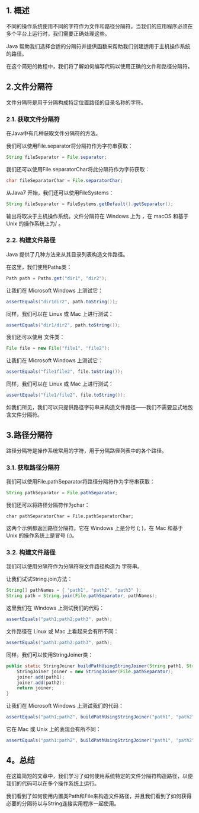 ## 1. 概述

不同的操作系统使用不同的字符作为文件和路径分隔符。当我们的应用程序必须在多个平台上运行时，我们需要正确处理这些。

Java 帮助我们选择合适的分隔符并提供函数来帮助我们创建适用于主机操作系统的路径。

在这个简短的教程中，我们将了解如何编写代码以使用正确的文件和路径分隔符。

## 2.文件分隔符

文件分隔符是用于分隔构成特定位置路径的目录名称的字符。

### 2.1. 获取文件分隔符

在Java中有几种获取文件分隔符的方法。

我们可以使用File.separator将分隔符作为字符串获取：

```java
String fileSeparator = File.separator;
```

我们还可以使用File.separatorChar将此分隔符作为字符获取：

```java
char fileSeparatorChar = File.separatorChar;
```

从Java7 开始，我们还可以使用FileSystems：

```java
String fileSeparator = FileSystems.getDefault().getSeparator();
```

输出将取决于主机操作系统。文件分隔符在 Windows 上为 ，在 macOS 和基于 Unix 的操作系统上为/ 。

### 2.2. 构建文件路径

Java 提供了几种方法来从其目录列表构造文件路径。

在这里，我们使用Paths类：

```java
Path path = Paths.get("dir1", "dir2");
```

让我们在 Microsoft Windows 上测试它：

```java
assertEquals("dir1dir2", path.toString());
```

同样，我们可以在 Linux 或 Mac 上进行测试：

```java
assertEquals("dir1/dir2", path.toString());

```

我们还可以使用 文件类：

```java
File file = new File("file1", "file2");
```

让我们在 Microsoft Windows 上测试它：

```java
assertEquals("file1file2", file.toString());
```

同样，我们可以在 Linux 或 Mac 上进行测试：

```java
assertEquals("file1/file2", file.toString());
```

如我们所见，我们可以只提供路径字符串来构造文件路径——我们不需要显式地包含文件分隔符。

## 3.路径分隔符

路径分隔符是操作系统常用的字符，用于分隔路径列表中的各个路径。

### 3.1. 获取路径分隔符

我们可以使用File.pathSeparator将路径分隔符作为字符串获取：

```java
String pathSeparator = File.pathSeparator;
```

我们还可以将路径分隔符作为char：

```arduino
char pathSeparatorChar = File.pathSeparatorChar;
```

这两个示例都返回路径分隔符。它在 Windows 上是分号 (; )，在 Mac 和基于 Unix 的操作系统上是冒号 (:)。

### 3.2. 构建文件路径

我们可以使用分隔符作为分隔符将文件路径构造为 字符串。

让我们试试String.join方法：

```java
String[] pathNames = { "path1", "path2", "path3" };
String path = String.join(File.pathSeparator, pathNames);
```

这里我们在 Windows 上测试我们的代码：

```java
assertEquals("path1;path2;path3", path);
```

文件路径在 Linux 或 Mac 上看起来会有所不同：

```java
assertEquals("path1:path2:path3", path);
```

同样，我们可以使用StringJoiner类：

```java
public static StringJoiner buildPathUsingStringJoiner(String path1, String path2) {
    StringJoiner joiner = new StringJoiner(File.pathSeparator);
    joiner.add(path1);
    joiner.add(path2);
    return joiner;
}
```

让我们在 Microsoft Windows 上测试我们的代码：

```java
assertEquals("path1;path2", buildPathUsingStringJoiner("path1", "path2"));
```

它在 Mac 或 Unix 上的表现会有所不同：

```java
assertEquals("path1:path2", buildPathUsingStringJoiner("path1", "path2"));
```

## 4。总结

在这篇简短的文章中，我们学习了如何使用系统特定的文件分隔符构造路径，以便我们的代码可以在多个操作系统上运行。

我们看到了如何使用内置类Path和File来构造文件路径，并且我们看到了如何获得必要的分隔符以与String连接实用程序一起使用。